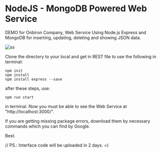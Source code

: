 # NodeJS - MongoDB Powered Web Service
DEMO for Onbiron Company,
Web Service Using Node.js Express and MongoDB for inserting, updating, deleting and showing JSON data.

![ss](https://user-images.githubusercontent.com/29835000/28673848-583934c4-72ec-11e7-857b-572840f5f064.png)


Clone the directory to your local and get in REST file to use the following in terminal:

```
npm init
npm install
npm install express --save
```

after these steps, use:

```
npm run start
```
in terminal. Now you must be able to see the Web Service at "http://localhost:3000/".

If you are getting missing package errors, download them by necessary commands which you can find by Google.

Best.


// PS.: Interface code will be uploaded in 2 days. =)
